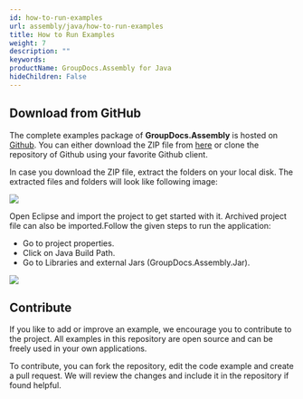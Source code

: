 ```yaml
---
id: how-to-run-examples
url: assembly/java/how-to-run-examples
title: How to Run Examples
weight: 7
description: ""
keywords: 
productName: GroupDocs.Assembly for Java
hideChildren: False
---
```

## Download from GitHub

The complete examples package of **GroupDocs.Assembly** is hosted on [Github](https://github.com/groupdocs-assembly/GroupDocs.Assembly-for-Java). You can either download the ZIP file from [here](https://codeload.github.com/groupdocs-assembly/GroupDocs.Assembly-for-Java/zip/master) or clone the repository of Github using your favorite Github client.

In case you download the ZIP file, extract the folders on your local disk. The extracted files and folders will look like following image:

![](https://github.com/groupdocs-assembly/GroupDocs.Assembly-for-Java/blob/master/Examples/GroupDocs.Assembly.Examples.Java/Data/Images/folder.PNG?raw=true)

Open Eclipse and import the project to get started with it. Archived project file can also be imported.Follow the given steps to run the application:

*   Go to project properties.
*   Click on Java Build Path.
*   Go to Libraries and external Jars (GroupDocs.Assembly.Jar).

![](https://github.com/groupdocs-assembly/GroupDocs.Assembly-for-Java/blob/master/Examples/GroupDocs.Assembly.Examples.Java/Data/Images/eclipse.PNG?raw=true)

## Contribute

If you like to add or improve an example, we encourage you to contribute to the project. All examples in this repository are open source and can be freely used in your own applications.

To contribute, you can fork the repository, edit the code example and create a pull request. We will review the changes and include it in the repository if found helpful.
